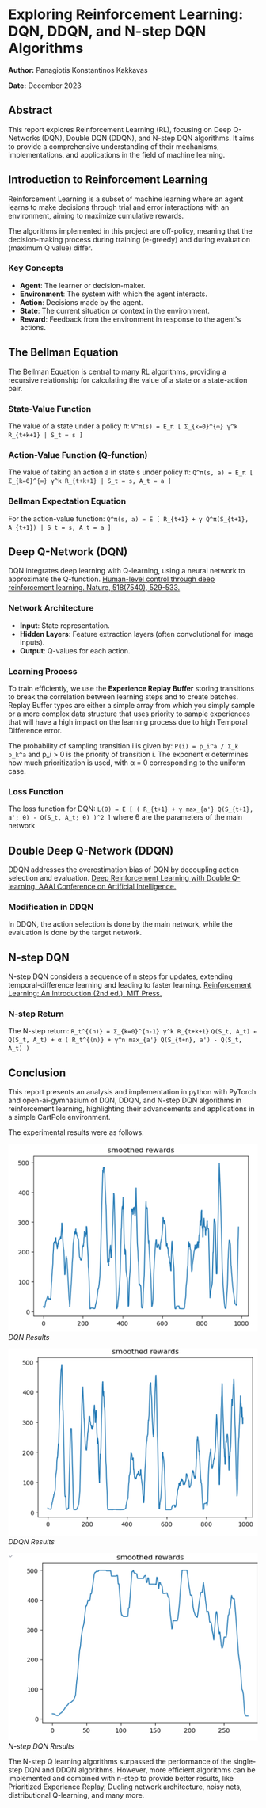 # Exploring Reinforcement Learning: DQN, DDQN, and N-step DQN Algorithms

**Author:** Panagiotis Konstantinos Kakkavas

**Date:** December 2023

## Abstract

This report explores Reinforcement Learning (RL), focusing on Deep Q-Networks (DQN), Double DQN (DDQN), and N-step DQN algorithms. It aims to provide a comprehensive understanding of their mechanisms, implementations, and applications in the field of machine learning.

## Introduction to Reinforcement Learning

Reinforcement Learning is a subset of machine learning where an agent learns to make decisions through trial and error interactions with an environment, aiming to maximize cumulative rewards.

The algorithms implemented in this project are off-policy, meaning that the decision-making process during training (e-greedy) and during evaluation (maximum Q value) differ.

### Key Concepts

- **Agent**: The learner or decision-maker.
- **Environment**: The system with which the agent interacts.
- **Action**: Decisions made by the agent.
- **State**: The current situation or context in the environment.
- **Reward**: Feedback from the environment in response to the agent's actions.

## The Bellman Equation

The Bellman Equation is central to many RL algorithms, providing a recursive relationship for calculating the value of a state or a state-action pair.

### State-Value Function

The value of a state under a policy π:
`V^π(s) = E_π [ Σ_{k=0}^{∞} γ^k R_{t+k+1} | S_t = s ]`

### Action-Value Function (Q-function)

The value of taking an action a in state s under policy π:
`Q^π(s, a) = E_π [ Σ_{k=0}^{∞} γ^k R_{t+k+1} | S_t = s, A_t = a ]`

### Bellman Expectation Equation

For the action-value function:
`Q^π(s, a) = E [ R_{t+1} + γ Q^π(S_{t+1}, A_{t+1}) | S_t = s, A_t = a ]`

## Deep Q-Network (DQN)

DQN integrates deep learning with Q-learning, using a neural network to approximate the Q-function. [Human-level control through deep reinforcement learning. Nature, 518(7540), 529-533.](https://arxiv.org/abs/1312.5602)

### Network Architecture

- **Input**: State representation.
- **Hidden Layers**: Feature extraction layers (often convolutional for image inputs).
- **Output**: Q-values for each action.

### Learning Process

To train efficiently, we use the **Experience Replay Buffer** storing transitions to break the correlation between learning steps and to create batches. Replay Buffer types are either a simple array from which you simply sample or a more complex data structure that uses priority to sample experiences that will have a high impact on the learning process due to high Temporal Difference error.

The probability of sampling transition i is given by:
`P(i) = p_i^a / Σ_k p_k^a`
and p_i > 0 is the priority of transition i. The exponent α determines how much prioritization is used, with α = 0 corresponding to the uniform case.

### Loss Function

The loss function for DQN:
`L(θ) = E [ ( R_{t+1} + γ max_{a'} Q(S_{t+1}, a'; θ) - Q(S_t, A_t; θ) )^2 ]`
where θ are the parameters of the main network

## Double Deep Q-Network (DDQN)

DDQN addresses the overestimation bias of DQN by decoupling action selection and evaluation. [Deep Reinforcement Learning with Double Q-learning. AAAI Conference on Artificial Intelligence.](https://arxiv.org/abs/1509.06461)

### Modification in DDQN

In DDQN, the action selection is done by the main network, while the evaluation is done by the target network.

## N-step DQN

N-step DQN considers a sequence of n steps for updates, extending temporal-difference learning and leading to faster learning. [Reinforcement Learning: An Introduction (2nd ed.). MIT Press.](http://incompleteideas.net/book/the-book-2nd.html)

### N-step Return

The N-step return:
`R_t^{(n)} = Σ_{k=0}^{n-1} γ^k R_{t+k+1}`
`Q(S_t, A_t) ← Q(S_t, A_t) + α ( R_t^{(n)} + γ^n max_{a'} Q(S_{t+n}, a') - Q(S_t, A_t) )`

## Conclusion

This report presents an analysis and implementation in python with PyTorch and open-ai-gymnasium of DQN, DDQN, and N-step DQN algorithms in reinforcement learning, highlighting their advancements and applications in a simple CartPole environment.

The experimental results were as follows:

![DQN](Algorithms/images/dqn.png)
*DQN Results*

![DDQN](Algorithms/images/ddqn.png)
*DDQN Results*

![N-step DQN](Algorithms/images/nstep.png)
*N-step DQN Results*

The N-step Q learning algorithms surpassed the performance of the single-step DQN and DDQN algorithms. However, more efficient algorithms can be implemented and combined with n-step to provide better results, like Prioritized Experience Replay, Dueling network architecture, noisy nets, distributional Q-learning, and many more.

